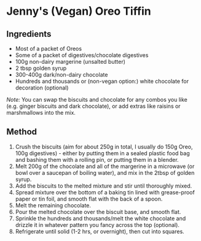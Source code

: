 # Jenny's (Vegan) Oreo Tiffin

## Ingredients

- Most of a packet of Oreos
- Some of a packet of digestives/chocolate digestives
- 100g non-dairy margerine (unsalted butter)
- 2 tbsp golden syrup
- 300-400g dark/non-dairy chocolate
- Hundreds and thousands or (non-vegan option:) white chocolate for decoration (optional)

*Note:* You can swap the biscuits and chocolate for any combos you like (e.g. ginger biscuits and dark chocolate), or add extras like raisins or marshmallows into the mix.

## Method

1. Crush the biscuits (aim for about 250g in total, I usually do 150g Oreo, 100g digestives) - either by putting them in a sealed plastic food bag and bashing them with a rolling pin, or putting them in a blender.
2. Melt 200g of the chocolate and all of the margerine in a microwave (or bowl over a saucepan of boiling water), and mix in the 2tbsp of golden syrup.
3. Add the biscuits to the melted mixture and stir until thoroughly mixed.
4. Spread mixture over the bottom of a baking tin lined with grease-proof paper or tin foil, and smooth flat with the back of a spoon.
5. Melt the remaining chocolate.
6. Pour the melted chocolate over the biscuit base, and smooth flat.
7. Sprinkle the hundreds and thousands/melt the white chocolate and drizzle it in whatever pattern you fancy across the top (optional).
8. Refrigerate until solid (1-2 hrs, or overnight), then cut into squares.
